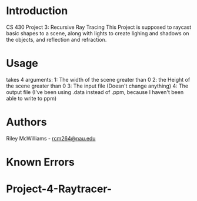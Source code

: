 # Introduction
CS 430 Project 3: Recursive Ray Tracing
This Project is supposed to raycast basic shapes to a scene, along
with lights to create lighing and shadows on the objects, and reflection
and refraction.

# Usage
takes 4 arguments:
1: The width of the scene greater than 0
2: the Height of the scene greater than 0
3: The input file (Doesn't change anything)
4: The output file (I've been using .data instead of .ppm, because I haven't
                    been able to write to ppm)

# Authors
Riley McWilliams - rcm264@nau.edu

# Known Errors
# Project-4-Raytracer-
